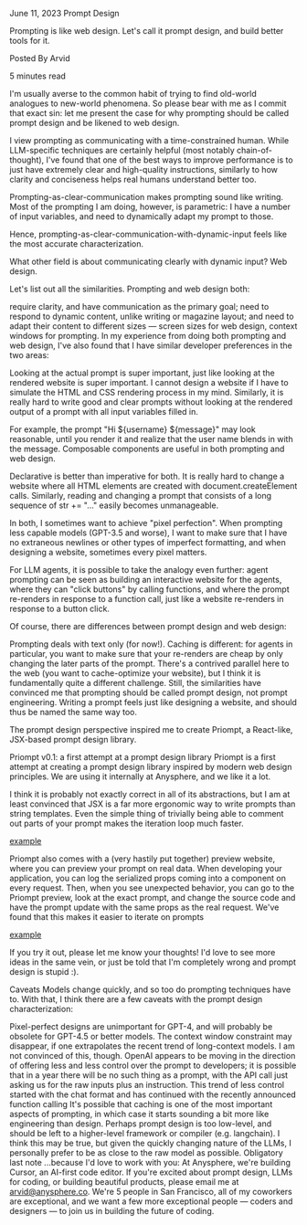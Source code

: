 June 11, 2023
Prompt Design

Prompting is like web design. Let's call it prompt design, and build better tools for it.

Posted By Arvid

5 minutes read

I'm usually averse to the common habit of trying to find old-world analogues to new-world phenomena. So please bear with me as I commit that exact sin: let me present the case for why prompting should be called prompt design and be likened to web design.

I view prompting as communicating with a time-constrained human. While LLM-specific techniques are certainly helpful (most notably chain-of-thought), I've found that one of the best ways to improve performance is to just have extremely clear and high-quality instructions, similarly to how clarity and conciseness helps real humans understand better too.

Prompting-as-clear-communication makes prompting sound like writing. Most of the prompting I am doing, however, is parametric: I have a number of input variables, and need to dynamically adapt my prompt to those.

Hence, prompting-as-clear-communication-with-dynamic-input feels like the most accurate characterization.

What other field is about communicating clearly with dynamic input? Web design.

Let's list out all the similarities. Prompting and web design both:

require clarity, and have communication as the primary goal;
need to respond to dynamic content, unlike writing or magazine layout; and
need to adapt their content to different sizes — screen sizes for web design, context windows for prompting.
In my experience from doing both prompting and web design, I've also found that I have similar developer preferences in the two areas:

Looking at the actual prompt is super important, just like looking at the rendered website is super important. I cannot design a website if I have to simulate the HTML and CSS rendering process in my mind. Similarly, it is really hard to write good and clear prompts without looking at the rendered output of a prompt with all input variables filled in.

For example, the prompt "Hi ${username} ${message}" may look reasonable, until you render it and realize that the user name blends in with the message.
Composable components are useful in both prompting and web design.

Declarative is better than imperative for both. It is really hard to change a website where all HTML elements are created with document.createElement calls. Similarly, reading and changing a prompt that consists of a long sequence of str += "..." easily becomes unmanageable.

In both, I sometimes want to achieve "pixel perfection". When prompting less capable models (GPT-3.5 and worse), I want to make sure that I have no extraneous newlines or other types of imperfect formatting, and when designing a website, sometimes every pixel matters.

For LLM agents, it is possible to take the analogy even further: agent prompting can be seen as building an interactive website for the agents, where they can "click buttons" by calling functions, and where the prompt re-renders in response to a function call, just like a website re-renders in response to a button click.

Of course, there are differences between prompt design and web design:

Prompting deals with text only (for now!).
Caching is different: for agents in particular, you want to make sure that your re-renders are cheap by only changing the later parts of the prompt. There's a contrived parallel here to the web (you want to cache-optimize your website), but I think it is fundamentally quite a different challenge.
Still, the similarities have convinced me that prompting should be called prompt design, not prompt engineering. Writing a prompt feels just like designing a website, and should thus be named the same way too.

The prompt design perspective inspired me to create Priompt, a React-like, JSX-based prompt design library.

Priompt v0.1: a first attempt at a prompt design library
Priompt is a first attempt at creating a prompt design library inspired by modern web design principles. We are using it internally at Anysphere, and we like it a lot.

I think it is probably not exactly correct in all of its abstractions, but I am at least convinced that JSX is a far more ergonomic way to write prompts than string templates. Even the simple thing of trivially being able to comment out parts of your prompt makes the iteration loop much faster.

[example](https://www.cursor.com/_next/image?url=%2F_next%2Fstatic%2Fmedia%2Fexample-prompt.f2cc5404.png&w=1920&q=75)

Priompt also comes with a (very hastily put together) preview website, where you can preview your prompt on real data. When developing your application, you can log the serialized props coming into a component on every request. Then, when you see unexpected behavior, you can go to the Priompt preview, look at the exact prompt, and change the source code and have the prompt update with the same props as the real request. We've found that this makes it easier to iterate on prompts

[example](https://www.cursor.com/_next/image?url=%2F_next%2Fstatic%2Fmedia%2Fpriompt-screenshot.91d4e7d4.png&w=1920&q=75)

If you try it out, please let me know your thoughts! I'd love to see more ideas in the same vein, or just be told that I'm completely wrong and prompt design is stupid :).

Caveats
Models change quickly, and so too do prompting techniques have to. With that, I think there are a few caveats with the prompt design characterization:

Pixel-perfect designs are unimportant for GPT-4, and will probably be obsolete for GPT-4.5 or better models.
The context window constraint may disappear, if one extrapolates the recent trend of long-context models. I am not convinced of this, though.
OpenAI appears to be moving in the direction of offering less and less control over the prompt to developers; it is possible that in a year there will be no such thing as a prompt, with the API call just asking us for the raw inputs plus an instruction. This trend of less control started with the chat format and has continued with the recently announced function calling
It's possible that caching is one of the most important aspects of prompting, in which case it starts sounding a bit more like engineering than design.
Perhaps prompt design is too low-level, and should be left to a higher-level framework or compiler (e.g. langchain). I think this may be true, but given the quickly changing nature of the LLMs, I personally prefer to be as close to the raw model as possible.
Obligatory last note
...because I'd love to work with you: At Anysphere, we're building Cursor, an AI-first code editor. If you're excited about prompt design, LLMs for coding, or building beautiful products, please email me at arvid@anysphere.co. We're 5 people in San Francisco, all of my coworkers are exceptional, and we want a few more exceptional people — coders and designers — to join us in building the future of coding.

